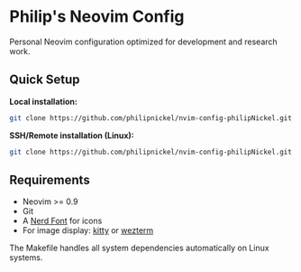 # Philip's Neovim Config

Personal Neovim configuration optimized for development and research work.

## Quick Setup

**Local installation:**
```bash
git clone https://github.com/philipnickel/nvim-config-philipNickel.git ~/.config/nvim
```

**SSH/Remote installation (Linux):**
```bash
git clone https://github.com/philipnickel/nvim-config-philipNickel.git temp-nvim && cd temp-nvim && make install
```

## Requirements

- Neovim >= 0.9
- Git
- A [Nerd Font](https://www.nerdfonts.com/) for icons
- For image display: [kitty](https://sw.kovidgoyal.net/kitty/) or [wezterm](https://wezfurlong.org/wezterm/)

The Makefile handles all system dependencies automatically on Linux systems.

